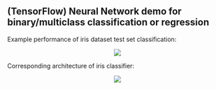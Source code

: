 ## (TensorFlow) Neural Network demo for binary/multiclass classification or regression

Example performance of iris dataset test set classification:

<p align="center">
	<img src="iris_test_confusion_matrix.png"/>
</p>

Corresponding architecture of iris classifier:

<p align="center">
	<img src="iris_model_architecture.png"/>
</p>
